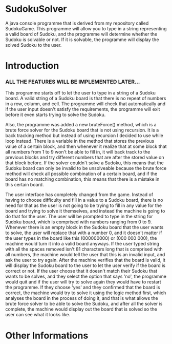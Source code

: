 # SudokuSolver
A java console programme that is derived from my repository called SudokuGame. This programme will allow you to type in a string representing a valid board of Sudoku, and the programme will determine whether the Sudoku is solvable or not. If it is solvable, the programme will display the solved Sudoku to the user.
# Introduction
### ALL THE FEATURES WILL BE IMPLEMENTED LATER...
This programme starts off to let the user to type in a string of a Sudoku board. A valid string of a Sudoku board is that there is no repeat of numbers in a row, column, and cell. The programme will check that automatically and if the user input doesn't satisfy the requirements, the programme will exit before it even starts trying to solve the Sudoku.

Also, the programme was added a new bruteForce() method, which is a brute force solver for the Sudoku board that is not using recursion. It is a back tracking method but instead of using recursion I decided to use while loop instead. There is a variable in the method that stores the previous value of a certain block, and then whenever it realize that at some block that all numbers from 1 to 9 won't be able to fill in, it will back track to the previous blocks and try different numbers that are after the stored value on that block before. If the solver couldn't solve a Sudoku, this means that the Sudoku board can only be invalid to be unsolveable because the brute force method will check all possible combination of a certain board, and if the board has no matching combination, this means that there is a mistake in this certain board.

The user interface has completely changed from the game. Instead of having to choose difficulty and fill in a value to a Sudoku board, there is no need for that as the user is not going to be trying to fill in any value for the board and trying to solve it themselves, and instead the machine is going to do that for the user. The user will be prompted to type in the string for Sudoku board, which is comprised with numbers ranging from 0 to 9. Whenever there is an empty block in the Sudoku board that the user wants to solve, the user will replace that with a number 0, and it doesn't matter if the user types in the board like this (000000000) or (000 000 000), the machine would turn it into a valid board anyways. If the user typed string with all the spaces removed isn't 81 characters long that is comprised with all numbers, the machine would tell the user that this is an invalid input, and ask the user to try again. After the machine verifies that the board is valid, it will display the Sudoku board to the user to let the user verify if the board is correct or not. If the user choose that it doesn't match their Sudoku that wants to be solves, and they select the option that says 'no', the programme would quit and if the user will try to solve again they would have to restart the programme. If they choose 'yes' and they confirmed that the board is correct, the machine would try to solve it using the logic method first, which analyses the board in the process of doing it, and that is what allows the brute force solver to be able to solve the Sudoku, and after all the solver is complete, the machine would display out the board that is solved so the user can see what it looks like.

# Other Informations
